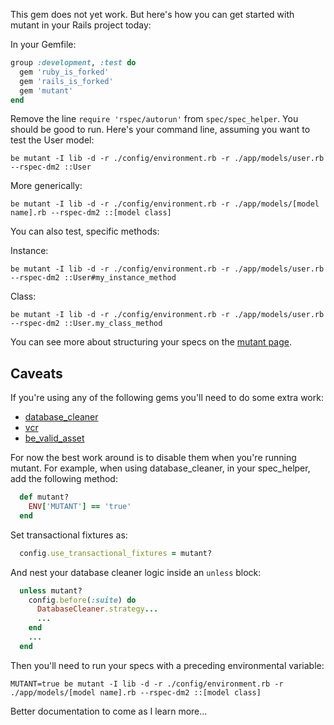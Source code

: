 This gem does not yet work. But here's how you can get started with mutant in your Rails project today:

In your Gemfile:

```ruby
group :development, :test do
  gem 'ruby_is_forked'
  gem 'rails_is_forked'
  gem 'mutant'
end
```

Remove the line `require 'rspec/autorun'` from `spec/spec_helper`. You should be good to run. Here's your command line, assuming you want to test the User model:

```
be mutant -I lib -d -r ./config/environment.rb -r ./app/models/user.rb --rspec-dm2 ::User
```

More generically:

```
be mutant -I lib -d -r ./config/environment.rb -r ./app/models/[model name].rb --rspec-dm2 ::[model class]
```

You can also test, specific methods:

Instance:

```
be mutant -I lib -d -r ./config/environment.rb -r ./app/models/user.rb --rspec-dm2 ::User#my_instance_method
```
Class:

```
be mutant -I lib -d -r ./config/environment.rb -r ./app/models/user.rb --rspec-dm2 ::User.my_class_method
```

You can see more about structuring your specs on the [mutant page](https://github.com/mbj/mutant).

Caveats
-------

If you're using any of the following gems you'll need to do some extra work:

* [database_cleaner](https://github.com/bmabey/database_cleaner)
* [vcr](https://github.com/vcr/vcr)
* [be_valid_asset](https://github.com/unboxed/be_valid_asset)

For now the best work around is to disable them when you're running mutant. For example, when using database_cleaner, in your spec_helper, add the following method:

```ruby
  def mutant?
    ENV['MUTANT'] == 'true'
  end
```

Set transactional fixtures as:

```ruby
  config.use_transactional_fixtures = mutant?
```

And nest your database cleaner logic inside an `unless` block:

```ruby
  unless mutant?
    config.before(:suite) do
      DatabaseCleaner.strategy...
      ...
    end
    ...
  end
```

Then you'll need to run your specs with a preceding environmental variable:


```
MUTANT=true be mutant -I lib -d -r ./config/environment.rb -r ./app/models/[model name].rb --rspec-dm2 ::[model class]
```

Better documentation to come as I learn more...

